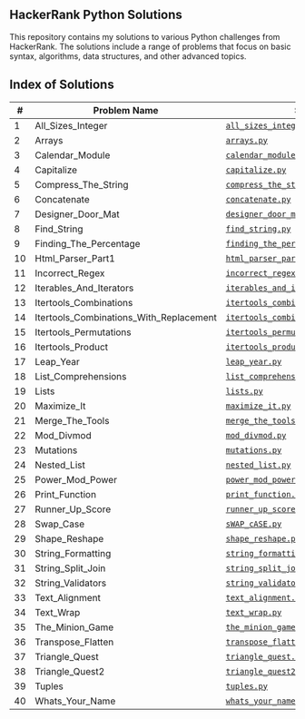 ## HackerRank Python Solutions

This repository contains my solutions to various Python challenges from HackerRank. The solutions include a range of problems that focus on basic syntax, algorithms, data structures, and other advanced topics.


## Index of Solutions


| # | Problem Name | Solution Link |
|---|--------------|---------------|
| 1 | All_Sizes_Integer  | [`all_sizes_integer.py`](solutions/all_sizes_integer.py) |
| 2 | Arrays  | [`arrays.py`](solutions/arrays.py) |
| 3 | Calendar_Module  | [`calendar_module.py`](solutions/calendar_module.py) |
| 4 | Capitalize  | [`capitalize.py`](solutions/capitalize.py) |
| 5 | Compress_The_String  | [`compress_the_string.py`](solutions/compress_the_string.py) |
| 6 | Concatenate  | [`concatenate.py`](solutions/concatenate.py) |
| 7 | Designer_Door_Mat  | [`designer_door_mat.py`](solutions/designer_door_mat.py) |
| 8 | Find_String  | [`find_string.py`](solutions/find_string.py) |
| 9 | Finding_The_Percentage  | [`finding_the_percentage.py`](solutions/finding_the_percentage.py) |      
| 10 | Html_Parser_Part1  | [`html_parser_part1.py`](solutions/html_parser_part1.py) |
| 11 | Incorrect_Regex  | [`incorrect_regex.py`](solutions/incorrect_regex.py) |
| 12 | Iterables_And_Iterators  | [`iterables_and_iterators.py`](solutions/iterables_and_iterators.py) |  
| 13 | Itertools_Combinations  | [`itertools_combinations.py`](solutions/itertools_combinations.py) |     
| 14 | Itertools_Combinations_With_Replacement  | [`itertools_combinations_with_replacement.py`](solutions/itertools_combinations_with_replacement.py) |
| 15 | Itertools_Permutations  | [`itertools_permutations.py`](solutions/itertools_permutations.py) |     
| 16 | Itertools_Product  | [`itertools_product.py`](solutions/itertools_product.py) |
| 17 | Leap_Year  | [`leap_year.py`](solutions/leap_year.py) |
| 18 | List_Comprehensions  | [`list_comprehensions.py`](solutions/list_comprehensions.py) |
| 19 | Lists  | [`lists.py`](solutions/lists.py) |
| 20 | Maximize_It  | [`maximize_it.py`](solutions/maximize_it.py) |
| 21 | Merge_The_Tools  | [`merge_the_tools.py`](solutions/merge_the_tools.py) |
| 22 | Mod_Divmod  | [`mod_divmod.py`](solutions/mod_divmod.py) |
| 23 | Mutations  | [`mutations.py`](solutions/mutations.py) |
| 24 | Nested_List  | [`nested_list.py`](solutions/nested_list.py) |
| 25 | Power_Mod_Power  | [`power_mod_power.py`](solutions/power_mod_power.py) |
| 26 | Print_Function  | [`print_function.py`](solutions/print_function.py) |
| 27 | Runner_Up_Score  | [`runner_up_score.py`](solutions/runner_up_score.py) |
| 28 | Swap_Case  | [`sWAP_cASE.py`](solutions/sWAP_cASE.py) |
| 29 | Shape_Reshape  | [`shape_reshape.py`](solutions/shape_reshape.py) |
| 30 | String_Formatting  | [`string_formatting.py`](solutions/string_formatting.py) |
| 31 | String_Split_Join  | [`string_split_join.py`](solutions/string_split_join.py) |
| 32 | String_Validators  | [`string_validators.py`](solutions/string_validators.py) |
| 33 | Text_Alignment  | [`text_alignment.py`](solutions/text_alignment.py) |
| 34 | Text_Wrap  | [`text_wrap.py`](solutions/text_wrap.py) |
| 35 | The_Minion_Game  | [`the_minion_game.py`](solutions/the_minion_game.py) |
| 36 | Transpose_Flatten  | [`transpose_flatten.py`](solutions/transpose_flatten.py) |
| 37 | Triangle_Quest  | [`triangle_quest.py`](solutions/triangle_quest.py) |
| 38 | Triangle_Quest2  | [`triangle_quest2.py`](solutions/triangle_quest2.py) |
| 39 | Tuples  | [`tuples.py`](solutions/tuples.py) |
| 40 | Whats_Your_Name  | [`whats_your_name.py`](solutions/whats_your_name.py) |